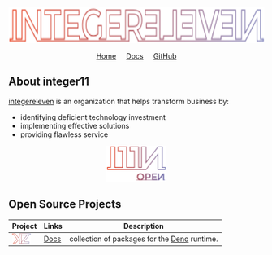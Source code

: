 <p align="center">
  <a href="https://integereleven.com" title="integereleven website">
    <img
      alt="integereleven logo"
      height="70"
      src="https://raw.githubusercontent.com/i11n/.github/main/svg/brand/color/text-stroke.svg"
    />
  </a>
</p>
<p align="center">
  <a href="https://integereleven.com" title="integereleven website">Home</a> &nbsp; &nbsp;
  <a href="https://docs.integereleven.com" title="integereleven documentation">Docs</a>  &nbsp; &nbsp;
  <a href="https://github.com/i11n" title="integereleven GitHub">GitHub</a>
</p>

<p align="center">
<!-- Social badges -->
</p>

## About integer11

[integereleven][i11n] is an organization that helps transform business by:
* identifying deficient technology investment
* implementing effective solutions
* providing flawless service
<p align="center">
    <img
      alt="integereleven logo"
      height="70"
      src="https://raw.githubusercontent.com/i11n/.github/main/svg/brand/color/open-stroke.svg"
    />
</p>

## Open Source Projects

| Project | Links | Description |
|---|---|---|
| <img alt="kz" src="https://raw.githubusercontent.com/i11n/.github/main/svg/kz/color/kz.svg" height="20" style="vertical-align: bottom"/> | [Docs][kz-docs] | collection of packages for the [Deno][deno] runtime. |


[deno]: https://deno.land "Deno homepage"
[i11n]: https://github.com/i11n "integereleven on GitHub"
[kz-docs]: https://docs.integereleven.com/kz "kz documentation"
